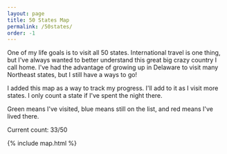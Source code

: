 ```yaml
---
layout: page
title: 50 States Map
permalink: /50states/
order: -1
---
```


One of my life goals is to visit all 50 states.
International travel is one thing, but I've always wanted to better understand
this great big crazy country I call home.
I've had the advantage of growing up in Delaware to visit many Northeast states,
but I still have a ways to go!

I added this map as a way to track my progress. I'll add to it as I visit
more states. I only count a state if I've spent the night there.

Green means I've visited, blue means still on the list,
and red means I've lived there.

Current count: 33/50

{% include map.html %}

